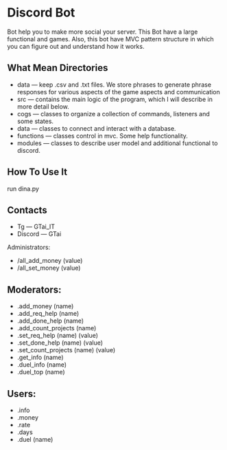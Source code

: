 # Discord Bot

Bot help you to make more social your server. This Bot have a large functional and games.
Also, this bot have MVC pattern structure in which you can figure out and understand how it works.

## What Mean Directories
- data — keep .csv and .txt files. We store phrases to generate phrase responses
         for various aspects of the game aspects and communication
- src — contains the main logic of the program, which I will describe in more detail below.
- cogs — classes to organize a collection of commands, listeners and some states. 
- data — classes to connect and interact with a database.
- functions — classes control in mvc. Some help functionality. 
- modules — classes to describe user model and additional functional to discord.


## How To Use It
run dina.py

## Contacts 
- Tg — GTai_IT
- Discord — GTai

Administrators:
- /all_add_money (value)
- /all_set_money (value)

## Moderators:
- .add_money (name)
- .add_req_help (name)
- .add_done_help (name)
- .add_count_projects (name)
- .set_req_help (name) (value)
- .set_done_help (name) (value)
- .set_count_projects (name) (value)
- .get_info (name)
- .duel_info (name)
- .duel_top (name)

## Users:
- .info
- .money
- .rate
- .days
- .duel (name)